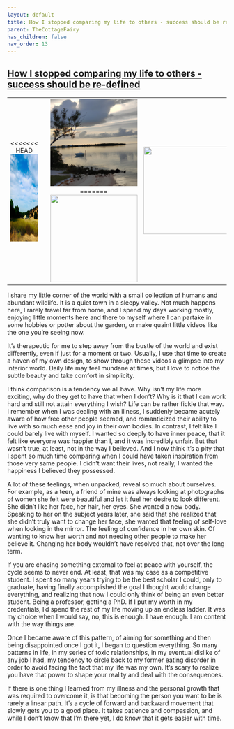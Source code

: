 ```yaml
---
layout: default
title: How I stopped comparing my life to others - success should be re-defined
parent: TheCottageFairy
has_children: false
nav_order: 13
---
```


## [How I stopped comparing my life to others - success should be re-defined](https://www.youtube.com/watch?v=UcIIgwiLdmw)

<div>
<table align="center">
	<tr>
		<td align="center">
<<<<<<< HEAD
			<img src="../../assets/cottage_fairy_ai_generated_photos/How_I_stopped_comparing_my_life_to_others_-_success_should_be_re-defined-[UcIIgwiLdmw]/generated_00.png" height="200" width="200"/>
		</td>
		<td align="center">
			<img src="../../assets/cottage_fairy_ai_generated_photos/How_I_stopped_comparing_my_life_to_others_-_success_should_be_re-defined-[UcIIgwiLdmw]/generated_01.png" height="200" width="200"/>
		</td>
		<td align="center">
			<img src="../../assets/cottage_fairy_ai_generated_photos/How_I_stopped_comparing_my_life_to_others_-_success_should_be_re-defined-[UcIIgwiLdmw]/generated_02.png" height="200" width="200"/>
=======
			<img src="../../posters/How_I_stopped_comparing_my_life_to_others_-_success_should_be_re-defined-[UcIIgwiLdmw]/generated_00.png" height="200" width="200"/>
		</td>
		<td align="center">
			<img src="../../posters/How_I_stopped_comparing_my_life_to_others_-_success_should_be_re-defined-[UcIIgwiLdmw]/generated_01.png" height="200" width="200"/>
		</td>
		<td align="center">
			<img src="../../posters/How_I_stopped_comparing_my_life_to_others_-_success_should_be_re-defined-[UcIIgwiLdmw]/generated_02.png" height="200" width="200"/>
>>>>>>> ffe52613361410ad9d371a0f80e81de4dd24175f
		</td>
	</tr>
</table>
</div>

I share my little corner of the world with a small collection of humans and abundant wildlife. It is a quiet town in a sleepy valley. Not much happens here, I rarely travel far from home, and I spend my days working mostly, enjoying little moments here and there to myself where I can partake in some hobbies or potter about the garden, or make quaint little videos like the one you’re seeing now.

It’s therapeutic for me to step away from the bustle of the world and exist differently, even if just for a moment or two. Usually, I use that time to create a haven of my own design, to show through these videos a glimpse into my interior world. Daily life may feel mundane at times, but I love to notice the subtle beauty and take comfort in simplicity.

I think comparison is a tendency we all have. Why isn’t my life more exciting, why do they get to have that when I don’t? Why is it that I can work hard and still not attain everything I wish? Life can be rather fickle that way. I remember when I was dealing with an illness, I suddenly became acutely aware of how free other people seemed, and romanticized their ability to live with so much ease and joy in their own bodies. In contrast, I felt like I could barely live with myself. I wanted so deeply to have inner peace, that it felt like everyone was happier than I, and it was incredibly unfair. But that wasn’t true, at least, not in the way I believed. And I now think it’s a pity that I spent so much time comparing when I could have taken inspiration from those very same people. I didn’t want their lives, not really, I wanted the happiness I believed they possessed.

A lot of these feelings, when unpacked, reveal so much about ourselves. For example, as a teen, a friend of mine was always looking at photographs of women she felt were beautiful and let it fuel her desire to look different. She didn’t like her face, her hair, her eyes. She wanted a new body. Speaking to her on the subject years later, she said that she realized that she didn’t truly want to change her face, she wanted that feeling of self-love when looking in the mirror. The feeling of confidence in her own skin. Of wanting to know her worth and not needing other people to make her believe it. Changing her body wouldn’t have resolved that, not over the long term.

If you are chasing something external to feel at peace with yourself, the cycle seems to never end. At least, that was my case as a competitive student. I spent so many years trying to be the best scholar I could, only to graduate, having finally accomplished the goal I thought would change everything, and realizing that now I could only think of being an even better student. Being a professor, getting a PhD. If I put my worth in my credentials, I’d spend the rest of my life moving up an endless ladder. It was my choice when I would say, no, this is enough. I have enough. I am content with the way things are.

Once I became aware of this pattern, of aiming for something and then being disappointed once I got it, I began to question everything. So many patterns in life, in my series of toxic relationships, in my eventual dislike of any job I had, my tendency to circle back to my former eating disorder in order to avoid facing the fact that my life was my own. It’s scary to realize you have that power to shape your reality and deal with the consequences.

If there is one thing I learned from my illness and the personal growth that was required to overcome it, is that becoming the person you want to be is rarely a linear path. It’s a cycle of forward and backward movement that slowly gets you to a good place. It takes patience and compassion, and while I don’t know that I’m there yet, I do know that it gets easier with time.